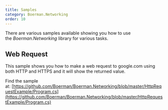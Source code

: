 ```yaml
---
title: Samples
category: Boerman.Networking
order: 10
---
```


There are various samples available showing you how to use the&nbsp;*Boerman.Networking*&nbsp;library for various tasks.

## Web Request

This sample shows you how to make a web request to google.com using both HTTP and HTTPS and it will show the returned value.

Find the sample at:&nbsp;[https://github.com/Boerman/Boerman.Networking/blob/master/HttpRequestExample/Program.cs](https://github.com/Boerman/Boerman.Networking/blob/master/HttpRequestExample/Program.cs)